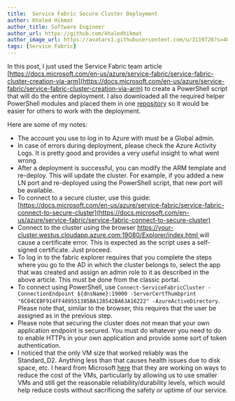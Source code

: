 ```yaml
---
title:  Service Fabric Secure Cluster Deployment
author: Khaled Hikmat
author_title: Software Engineer
author_url: https://github.com/khaledhikmat
author_image_url: https://avatars1.githubusercontent.com/u/3119726?s=400&u=090899e7b366dd702f9d0d5e483f20089010b25c&v=4
tags: [Service Fabric]
---
```


In this post, I just used the Service Fabric team article [https://docs.microsoft.com/en-us/azure/service-fabric/service-fabric-cluster-creation-via-arm](https://docs.microsoft.com/en-us/azure/service-fabric/service-fabric-cluster-creation-via-arm) to create a PowerShell script that will do the entire deployment. I also downloaded all the required helper PowerShell modules and placed them in one [repository](https://github.com/khaledhikmat/service-fabric-secure-deployment) so it would be easier for others to work with the deployment.

Here are some of my notes:

- The account you use to log in to Azure with must be a Global admin.
- In case of errors during deployment, please check the Azure Activity Logs. It is pretty good and provides a very useful insight to what went wrong.
- After a deployment is successful, you can modify the ARM template and re-deploy. This will update the cluster. For example, if you added a new LN port and re-deployed using the PowerShell script, that new port will be available.
- To connect to a secure cluster, use this guide: [https://docs.microsoft.com/en-us/azure/service-fabric/service-fabric-connect-to-secure-cluster](https://docs.microsoft.com/en-us/azure/service-fabric/service-fabric-connect-to-secure-cluster) 
- Connect to the cluster using the browser [https://your-cluster.westus.cloudapp.azure.com:19080/Explorer/index.html ](https://your-cluster.westus.cloudapp.azure.com:19080/Explorer/index.html ) will cause a certificate error. This is expected as the script uses a self-signed certificate. Just proceed.  
- To log in to the fabric explorer requires that you complete the steps where you go to the AD in which the cluster belongs to, select the app that was created and assign an admin role to it as described in the above article. This must be done from the classic portal.
- To connect using PowerShell, use `Connect-ServiceFabricCluster -ConnectionEndpoint ${dnsName}:19000 -ServerCertThumbprint "6C84CEBF914FF489551385BA128542BA63A16222" -AzureActiveDirectory`. Please note that, similar to the browser, this requires that the user be assigned as in the previous step.
- Please note that securing the cluster does not mean that your own application endpoint is secured. You must do whatever you need to do to enable HTTPs in your own application and provide some sort of token authentication. 
- I noticed that the only VM size that worked reliably was the Standard_D2. Anything less than that causes health issues due to disk space, etc. I heard from Microsoft [here](https://social.msdn.microsoft.com/Forums/en-US/04915062-63fd-4608-94fb-f018c32e15c3/will-there-be-a-service-fabric-managed-service?forum=AzureServiceFabric) that they are working on ways to reduce the cost of the VMs, particularly by allowing us to use smaller VMs and still get the reasonable reliability/durability levels, which would help reduce costs without sacrificing the safety or uptime of our service.
